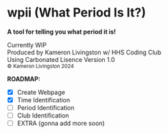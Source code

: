 # wpii (What Period Is It?)
**A tool for telling you what period it is!**

Currently WIP <br>
Produced by Kameron Livingston w/ HHS Coding Club <br>
Using Carbonated Lisence Version 1.0 <br>
	<sup>© Kameron Livingston 2024</sup>

**ROADMAP:**
- [x] Create Webpage
- [x] Time Identification
- [ ] Period Identification
- [ ] Club Identification
- [ ] EXTRA (gonna add more soon)
